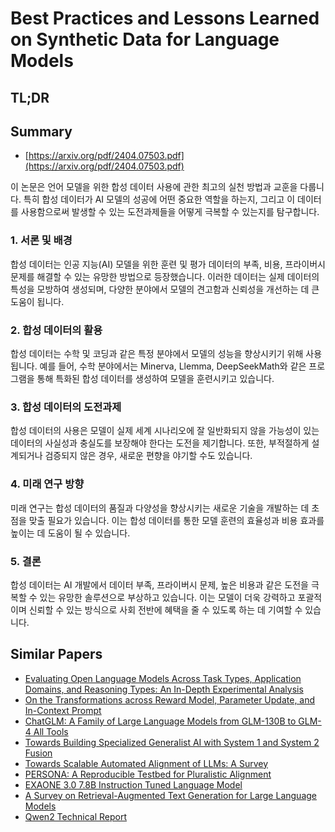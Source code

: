 # Best Practices and Lessons Learned on Synthetic Data for Language Models
## TL;DR
## Summary
- [https://arxiv.org/pdf/2404.07503.pdf](https://arxiv.org/pdf/2404.07503.pdf)

이 논문은 언어 모델을 위한 합성 데이터 사용에 관한 최고의 실천 방법과 교훈을 다룹니다. 특히 합성 데이터가 AI 모델의 성공에 어떤 중요한 역할을 하는지, 그리고 이 데이터를 사용함으로써 발생할 수 있는 도전과제들을 어떻게 극복할 수 있는지를 탐구합니다.

### 1. 서론 및 배경
합성 데이터는 인공 지능(AI) 모델을 위한 훈련 및 평가 데이터의 부족, 비용, 프라이버시 문제를 해결할 수 있는 유망한 방법으로 등장했습니다. 이러한 데이터는 실제 데이터의 특성을 모방하여 생성되며, 다양한 분야에서 모델의 견고함과 신뢰성을 개선하는 데 큰 도움이 됩니다.

### 2. 합성 데이터의 활용
합성 데이터는 수학 및 코딩과 같은 특정 분야에서 모델의 성능을 향상시키기 위해 사용됩니다. 예를 들어, 수학 분야에서는 Minerva, Llemma, DeepSeekMath와 같은 프로그램을 통해 특화된 합성 데이터를 생성하여 모델을 훈련시키고 있습니다.

### 3. 합성 데이터의 도전과제
합성 데이터의 사용은 모델이 실제 세계 시나리오에 잘 일반화되지 않을 가능성이 있는 데이터의 사실성과 충실도를 보장해야 한다는 도전을 제기합니다. 또한, 부적절하게 설계되거나 검증되지 않은 경우, 새로운 편향을 야기할 수도 있습니다.

### 4. 미래 연구 방향
미래 연구는 합성 데이터의 품질과 다양성을 향상시키는 새로운 기술을 개발하는 데 초점을 맞출 필요가 있습니다. 이는 합성 데이터를 통한 모델 훈련의 효율성과 비용 효과를 높이는 데 도움이 될 수 있습니다.

### 5. 결론
합성 데이터는 AI 개발에서 데이터 부족, 프라이버시 문제, 높은 비용과 같은 도전을 극복할 수 있는 유망한 솔루션으로 부상하고 있습니다. 이는 모델이 더욱 강력하고 포괄적이며 신뢰할 수 있는 방식으로 사회 전반에 혜택을 줄 수 있도록 하는 데 기여할 수 있습니다.

## Similar Papers
- [Evaluating Open Language Models Across Task Types, Application Domains, and Reasoning Types: An In-Depth Experimental Analysis](2406.11402.md)
- [On the Transformations across Reward Model, Parameter Update, and In-Context Prompt](2406.16377.md)
- [ChatGLM: A Family of Large Language Models from GLM-130B to GLM-4 All Tools](2406.12793.md)
- [Towards Building Specialized Generalist AI with System 1 and System 2 Fusion](2407.08642.md)
- [Towards Scalable Automated Alignment of LLMs: A Survey](2406.01252.md)
- [PERSONA: A Reproducible Testbed for Pluralistic Alignment](2407.17387.md)
- [EXAONE 3.0 7.8B Instruction Tuned Language Model](2408.03541.md)
- [A Survey on Retrieval-Augmented Text Generation for Large Language Models](2404.10981.md)
- [Qwen2 Technical Report](2407.10671.md)
